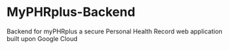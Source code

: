 # MyPHRplus-Backend
Backend for myPHRplus a secure Personal Health Record web application built upon Google Cloud

